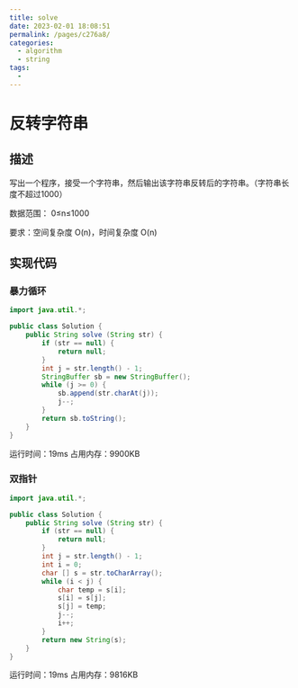 ```yaml
---
title: solve
date: 2023-02-01 18:08:51
permalink: /pages/c276a8/
categories:
  - algorithm
  - string
tags:
  - 
---
```

# 反转字符串
## 描述
写出一个程序，接受一个字符串，然后输出该字符串反转后的字符串。（字符串长度不超过1000）

数据范围： 0≤n≤1000

要求：空间复杂度 O(n)，时间复杂度 O(n)

## 实现代码
### 暴力循环
```java
import java.util.*;

public class Solution {
    public String solve (String str) {
        if (str == null) {
            return null;
        }
        int j = str.length() - 1;
        StringBuffer sb = new StringBuffer();
        while (j >= 0) {
            sb.append(str.charAt(j));
            j--;
        }
        return sb.toString();
    }
}
```
运行时间：19ms
占用内存：9900KB

### 双指针
```java
import java.util.*;

public class Solution {
    public String solve (String str) {
        if (str == null) {
            return null;
        }
        int j = str.length() - 1;
        int i = 0;
        char [] s = str.toCharArray();
        while (i < j) {
            char temp = s[i];
            s[i] = s[j];
            s[j] = temp;
            j--;
            i++;
        }
        return new String(s);
    }
}
```
运行时间：19ms
占用内存：9816KB